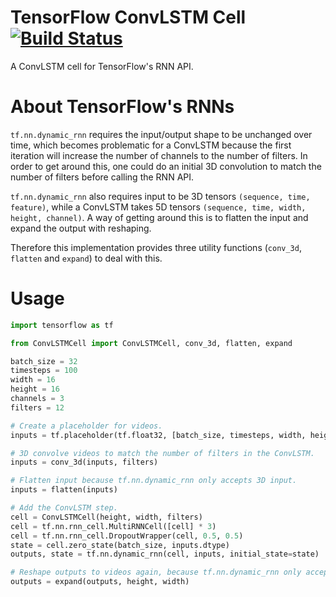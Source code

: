 # TensorFlow ConvLSTM Cell [![Build Status](https://travis-ci.org/carlthome/tensorflow-convlstm-cell.svg?branch=master)](https://travis-ci.org/carlthome/tensorflow-convlstm-cell)
A ConvLSTM cell for TensorFlow's RNN API. 

# About TensorFlow's RNNs
`tf.nn.dynamic_rnn` requires the input/output shape to be unchanged over time, which becomes problematic for a ConvLSTM because the first iteration will increase the number of channels to the number of filters. In order to get around this, one could do an initial 3D convolution to match the number of filters before calling the RNN API.

`tf.nn.dynamic_rnn` also requires input to be 3D tensors `(sequence, time, feature)`, while a ConvLSTM takes 5D tensors `(sequence, time, width, height, channel)`. A way of getting around this is to flatten the input and expand the output with reshaping. 

Therefore this implementation provides three utility functions (`conv_3d`, `flatten` and `expand`) to deal with this.

# Usage
```py
import tensorflow as tf

from ConvLSTMCell import ConvLSTMCell, conv_3d, flatten, expand

batch_size = 32
timesteps = 100
width = 16
height = 16
channels = 3
filters = 12

# Create a placeholder for videos.
inputs = tf.placeholder(tf.float32, [batch_size, timesteps, width, height, channels])

# 3D convolve videos to match the number of filters in the ConvLSTM.
inputs = conv_3d(inputs, filters)

# Flatten input because tf.nn.dynamic_rnn only accepts 3D input.
inputs = flatten(inputs)

# Add the ConvLSTM step.
cell = ConvLSTMCell(height, width, filters)
cell = tf.nn.rnn_cell.MultiRNNCell([cell] * 3)
cell = tf.nn.rnn_cell.DropoutWrapper(cell, 0.5, 0.5)
state = cell.zero_state(batch_size, inputs.dtype)
outputs, state = tf.nn.dynamic_rnn(cell, inputs, initial_state=state)

# Reshape outputs to videos again, because tf.nn.dynamic_rnn only accepts 3D input.
outputs = expand(outputs, height, width)
```
